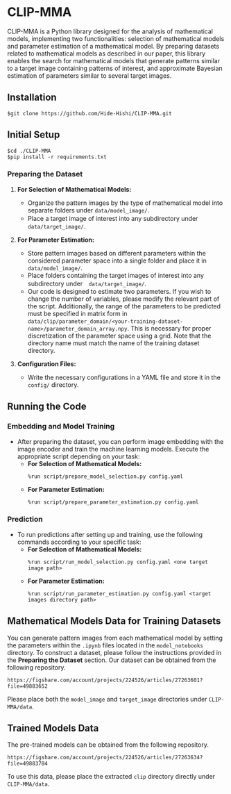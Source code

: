 # CLIP-MMA
CLIP-MMA is a Python library designed for the analysis of mathematical models, implementing two functionalities: selection of mathematical models and parameter estimation of a mathematical model. By preparing datasets related to mathematical models as described in our paper, this library enables the search for mathematical models that generate patterns similar to a target image containing patterns of interest, and approximate Bayesian estimation of parameters similar to several target images.

## Installation
```
$git clone https://github.com/Hide-Hishi/CLIP-MMA.git
```

## Initial Setup
```
$cd ./CLIP-MMA
$pip install -r requirements.txt
```

### Preparing the Dataset
1. **For Selection of Mathematical Models:**
   - Organize the pattern images by the type of mathematical model into separate folders under `data/model_image/`.
   - Place a target image of interest into any subdirectory under　`data/target_image/`.
   
2. **For Parameter Estimation:**
   - Store pattern images based on different parameters within the considered parameter space into a single folder and place it in `data/model_image/`.
   - Place folders containing the target images of interest into any subdirectory under　`data/target_image/`.
   - Our code is designed to estimate two parameters. If you wish to change the number of variables, please modify the relevant part of the script. Additionally, the range of the parameters to be predicted must be specified in matrix form in `data/clip/parameter_domain/<your-training-dataset-name>/parameter_domain_array.npy`. This is necessary for proper discretization of the parameter space using a grid. Note that the directory name must match the name of the training dataset directory.

3. **Configuration Files:**
   - Write the necessary configurations in a YAML file and store it in the `config/` directory.

## Running the Code

### Embedding and Model Training
- After preparing the dataset, you can perform image embedding with the image encoder and train the machine learning models. Execute the appropriate script depending on your task:
  - **For Selection of Mathematical Models:**
    ```
    %run script/prepare_model_selection.py config.yaml
    ```
  - **For Parameter Estimation:**
    ```
    %run script/prepare_parameter_estimation.py config.yaml
    ```

### Prediction
- To run predictions after setting up and training, use the following commands according to your specific task:
  - **For Selection of Mathematical Models:**
    ```
    %run script/run_model_selection.py config.yaml <one target image path>
    ```
  - **For Parameter Estimation:**
    ```
    %run script/run_parameter_estimation.py config.yaml <target images directory path>
    ```

## Mathematical Models Data for Training Datasets

You can generate pattern images from each mathematical model by setting the parameters within the `.ipynb` files located in the `model_notebooks` directory. To construct a dataset, please follow the instructions provided in the **Preparing the Dataset** section.
Our dataset can be obtained from the following repository.
```
https://figshare.com/account/projects/224526/articles/27263601?file=49883652
```
Please place both the `model_image` and `target_image` directories under `CLIP-MMA/data`.

## Trained Models Data
The pre-trained models can be obtained from the following repository.
```
https://figshare.com/account/projects/224526/articles/27263634?file=49883784
```
To use this data, please place the extracted `clip` directory directly under `CLIP-MMA/data`.


